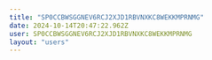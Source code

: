 ```yaml
---
title: "SP0CCBWSGGNEV6RCJ2XJD1RBVNXKC8WEKKMPRNMG"
date: 2024-10-14T20:47:22.962Z
user: SP0CCBWSGGNEV6RCJ2XJD1RBVNXKC8WEKKMPRNMG
layout: "users"
---
```

    